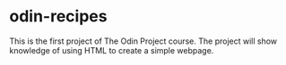 # odin-recipes
This is the first project of The Odin Project course. The project will 
show knowledge of using HTML to create a simple webpage.
